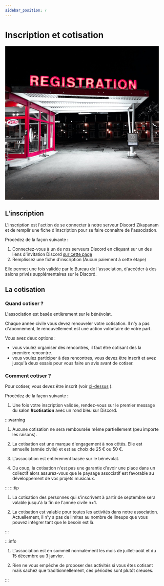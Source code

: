 ```yaml
---
sidebar_position: 7
---
```

# Inscription et cotisation

![Registration](/img/registration-phil-desforges-L0K-87Ybwio-unsplash.jpg)

## L'inscription

L'inscription est l'action de se connecter à notre serveur Discord Zikapanam et de remplir une fiche d'inscription pour se faire connaître de l'association.

Procédez de la façon suivante :
1. Connectez-vous à un de nos serveurs Discord en cliquant sur un des liens d'invitation Discord [sur cette page](/docs/intro.md#communautés)
2. Remplissez une fiche d'inscription (Aucun paiement à cette étape)

Elle permet une fois validée par le Bureau de l'association, d'accéder à des salons privés supplémentaires sur le Discord.

## La cotisation


### Quand cotiser ?

L'association est basée entièrement sur le bénévolat. 

Chaque année civile vous devez renouveler votre cotisation. Il n'y a pas d'abonnement, le renouvellement est une action volontaire de votre part.

Vous avez deux options :

- vous voulez organiser des rencontres, il faut être cotisant dès la première rencontre.
- vous voulez participer à des rencontres, vous devez être inscrit et avez jusqu'à deux essais pour vous faire un avis avant de cotiser.

### Comment cotiser ?

Pour cotiser, vous devez être inscrit (voir [ci-dessus](/docs/devenir-cotisant#linscription) ).

Procédez de la façon suivante :
1. Une fois votre inscription validée, rendez-vous sur le premier message du salon **#cotisation** avec un rond bleu sur Discord.

:::warning

1. Aucune cotisation ne sera remboursée même partiellement (peu importe les raisons).

2. La cotisation est une marque d'engagement à nos côtés. Elle est annuelle (année civile) et est au choix de 25 € ou 50 €.

3. L'association est entièrement basée sur le bénévolat.

4. Du coup, la cotisation n'est pas une garantie d'avoir une place dans un collectif alors assurez-vous que le paysage associatif est favorable au développement de vos projets musicaux.

:::
:::tip

1. La cotisation des personnes qui s'inscrivent à partir de septembre sera valable jusqu'à la fin de l'année civile n+1. 

2. La cotisation est valable pour toutes les activités dans notre association. Actuellement, il n'y a pas de limites au nombre de lineups que vous pouvez intégrer tant que le besoin est là.

:::


:::info

1. L'association est en sommeil normalement les mois de juillet-août et du 15 décembre au 3 janvier.

2. Rien ne vous empêche de proposer des activités si vous êtes cotisant mais sachez que traditionnellement, ces périodes sont plutôt creuses. 

:::
